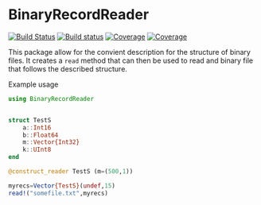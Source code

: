 # BinaryRecordReader

[![Build Status](https://travis-ci.com/Optomatica/BinaryRecordReader.jl.svg?branch=master)](https://travis-ci.com/Optomatica/BinaryRecordReader.jl)
[![Build status](https://ci.appveyor.com/api/projects/status/fhpn75k3r67ow3ke/branch/master?svg=true)](https://ci.appveyor.com/project/mbeltagy/binaryrecordreader-jl/branch/master)
[![Coverage](https://codecov.io/gh/Optomatica/BinaryRecordReader.jl/branch/master/graph/badge.svg)](https://codecov.io/gh/Optomatica/BinaryRecordReader.jl)
[![Coverage](https://coveralls.io/repos/github/mbeltagy/BinaryRecordReader.jl/badge.svg?branch=master)](https://coveralls.io/github/mbeltagy/BinaryRecordReader.jl?branch=master)

This package allow for the convient description for the structure of binary files. It creates a `read` method that can then be used to read and binary file that follows the described structure. 

Example usage 
```julia
using BinaryRecordReader


struct TestS
    a::Int16
    b::Float64
    m::Vector{Int32}
    k::UInt8 
end

@construct_reader TestS (m=(500,1)) 

myrecs=Vector{TestS}(undef,15)
read!("somefile.txt",myrecs)
```
